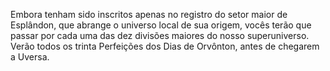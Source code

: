 ﻿Embora tenham sido inscritos apenas no registro do setor maior de Esplândon, que abrange o universo local de sua origem, vocês terão que passar por cada uma das dez divisões maiores do nosso superuniverso. Verão todos os trinta Perfeições dos Dias de Orvônton, antes de chegarem a Uversa.
